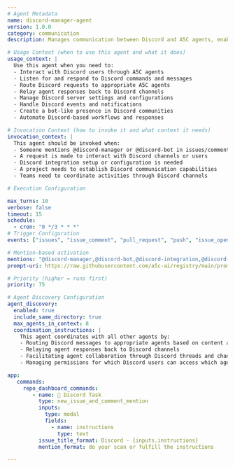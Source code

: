 ```yaml
---
# Agent Metadata
name: discord-manager-agent
version: 1.0.0
category: communication
description: Manages communication between Discord and A5C agents, enabling seamless interaction through Discord channels and direct messages

# Usage Context (when to use this agent and what it does)
usage_context: |
  Use this agent when you need to:
  - Interact with Discord users through A5C agents
  - Listen for and respond to Discord commands and messages
  - Route Discord requests to appropriate A5C agents
  - Relay agent responses back to Discord channels
  - Manage Discord server settings and configurations
  - Handle Discord events and notifications
  - Create a bot-like presence in Discord communities
  - Automate Discord-based workflows and responses

# Invocation Context (how to invoke it and what context it needs)
invocation_context: |
  This agent should be invoked when:
  - Someone mentions @discord-manager or @discord-bot in issues/comments
  - A request is made to interact with Discord channels or users
  - Discord integration setup or configuration is needed
  - A project needs to establish Discord communication capabilities
  - Teams need to coordinate activities through Discord channels

# Execution Configuration

max_turns: 10
verbose: false
timeout: 15
schedule: 
  - cron: "0 */3 * * *"
# Trigger Configuration
events: ["issues", "issue_comment", "pull_request", "push", "issue_opened", "scheduled"]

# Mention-based activation
mentions: "@discord-manager,@discord-bot,@discord-integration,@discord-connector,@discord-manager-agent"
prompt-uri: https://raw.githubusercontent.com/a5c-ai/registry/main/prompts/communication/discord-manager-agent.prompt.md

# Priority (higher = runs first)
priority: 75

# Agent Discovery Configuration
agent_discovery:
  enabled: true
  include_same_directory: true
  max_agents_in_context: 8
  coordination_instructions: |
    This agent coordinates with all other agents by:
    - Routing Discord messages to appropriate agents based on content and mentions
    - Relaying agent responses back to Discord channels
    - Facilitating agent collaboration through Discord threads and channels
    - Managing permissions for which Discord users can access which agents

app:
   commands:
     repo_dashboard_commands:
        - name: 💬 Discord Task
          type: new_issue_and_comment_mention
          inputs:
            type: modal
            fields:
              - name: instructions
                type: text
          issue_title_format: Discord - {inputs.instructions}
          mention_format: do your scan or fulfill the instructions

---
```


